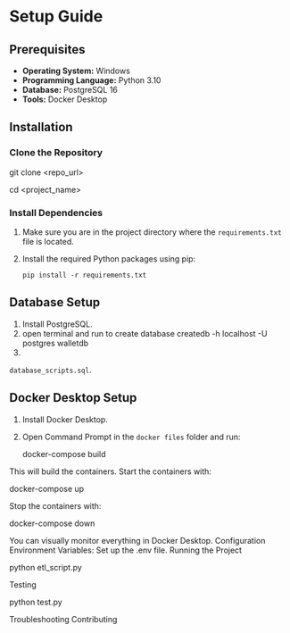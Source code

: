 # Setup Guide

## Prerequisites

- **Operating System:** Windows
- **Programming Language:** Python 3.10
- **Database:** PostgreSQL 16
- **Tools:** Docker Desktop

## Installation

### Clone the Repository


git clone <repo_url>

cd <project_name>

### Install Dependencies

1. Make sure you are in the project directory where the `requirements.txt` file is located.

2. Install the required Python packages using pip:


   `pip install -r requirements.txt`


## Database Setup

1. Install PostgreSQL.
2. open terminal and run to create database
createdb -h localhost -U postgres walletdb
3.

`database_scripts.sql`.

## Docker Desktop Setup

1. Install Docker Desktop.
2. Open Command Prompt in the `docker files` folder and run:

   docker-compose build


This will build the containers.
Start the containers with:

docker-compose up


Stop the containers with:

docker-compose down

You can visually monitor everything in Docker Desktop.
Configuration
Environment Variables: Set up the .env file.
Running the Project

python etl_script.py

Testing

python test.py

Troubleshooting
Contributing


